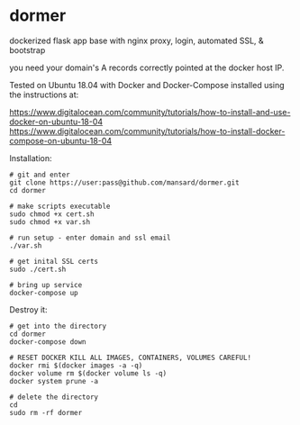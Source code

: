 # dormer

dockerized flask app base with nginx proxy, login, automated SSL, & bootstrap

you need your domain's A records correctly pointed at the docker host IP.

Tested on Ubuntu 18.04 with Docker and Docker-Compose installed using the instructions at: 

https://www.digitalocean.com/community/tutorials/how-to-install-and-use-docker-on-ubuntu-18-04
https://www.digitalocean.com/community/tutorials/how-to-install-docker-compose-on-ubuntu-18-04


Installation:
```
# git and enter 
git clone https://user:pass@github.com/mansard/dormer.git
cd dormer

# make scripts executable
sudo chmod +x cert.sh
sudo chmod +x var.sh

# run setup - enter domain and ssl email
./var.sh

# get inital SSL certs
sudo ./cert.sh

# bring up service
docker-compose up
```

Destroy it: 
```
# get into the directory
cd dormer
docker-compose down

# RESET DOCKER KILL ALL IMAGES, CONTAINERS, VOLUMES CAREFUL!
docker rmi $(docker images -a -q)
docker volume rm $(docker volume ls -q)
docker system prune -a

# delete the directory 
cd
sudo rm -rf dormer
```
